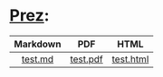 # [Prez](https://kayoo123.github.io/Prez/):

| Markdown | PDF   | HTML |
| :------: | :---: | :---:|
| [test.md](https://github.com/kayoo123/Prez/blob/main/docs/test.md) | [test.pdf](https://kayoo123.github.io/Prez/test.pdf) | [test.html](https://kayoo123.github.io/Prez/test.html)
